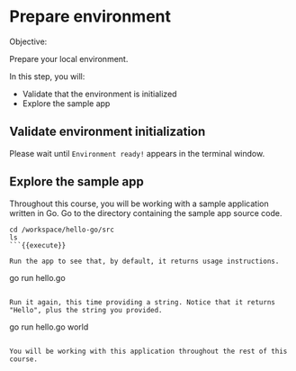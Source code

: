 # Prepare environment

Objective:

Prepare your local environment.

In this step, you will:
- Validate that the environment is initialized
- Explore the sample app

## Validate environment initialization

Please wait until `Environment ready!` appears in the terminal window.

## Explore the sample app

Throughout this course, you will be working with a sample application written in Go.
Go to the directory containing the sample app source code.

```
cd /workspace/hello-go/src
ls
```{{execute}}

Run the app to see that, by default, it returns usage instructions.

```
go run hello.go
```{{execute}}

Run it again, this time providing a string. Notice that it returns "Hello", plus the string you provided.

```
go run hello.go world
```{{execute}}

You will be working with this application throughout the rest of this course.